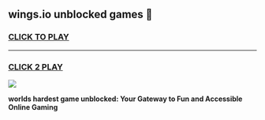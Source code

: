 
## wings.io unblocked games 👋
<h3>
<a href="https://premium.freeplayer.one?title=wings.io_unblocked_games&ref=13F">CLICK TO PLAY</a></h3>
<hr>

<h3>
<a href="https://premium.freeplayer.one?title=wings.io_unblocked_games&ref=13F">CLICK 2 PLAY</a>
  
</h3>

<a href="https://premium.freeplayer.one?title=wings.io_unblocked_games&ref=12F/"><img src="https://clearcache.store/games.png"></a>


**worlds hardest game unblocked: Your Gateway to Fun and Accessible Online Gaming**
